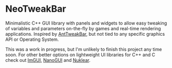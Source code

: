 
# NeoTweakBar

Minimalistic C++ GUI library with panels and widgets to allow easy tweaking of variables and parameters
on-the-fly by games and real-time rendering applications. Inspired by [AntTweakBar](http://anttweakbar.sourceforge.net/doc/),
but not tied to any specific graphics API or Operating System.

This was a work in progress, but I'm unlikely to finish this project any time soon. For other better options on lightweight UI
libraries for C++ and C check out [ImGUI](https://github.com/ocornut/imgui), [NanoGUI](https://github.com/wjakob/nanogui) and [Nuklear](https://github.com/vurtun/nuklear).


